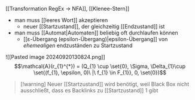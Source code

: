[[Transformation RegEx -> NFA]], [[Klenee-Stern]]

- man muss [[leeres Wort]] akzeptieren
	- neuer [[Startzustand]], der gleichzeitig [[Endzustand]] ist
- man muss [[Automat|Automaten]] beliebig oft durchlaufen können
	- [[ε-Übergang (epsilon-Übergang)|epsilon-Übergang]] von _ehemealigen_ endzuständen zu Startzustand

![[Pasted image 20240920130824.png]]
$$\mathcal{A}(r_{1}^{*}) = (Q_{1} \cup \set{0}, \Sigma, \Delta_{1}\cup \set{(f_{1}, \epsilon, 0)\ |\ f_{1} \in F_{1}}, 0, \set{0})$$

> [!warning] Neuer [[Startzustand]] wird benötigt, weil Black Box nicht ausschließt, dass es Backlinks zu [[Startzustand]] $1$ gibt